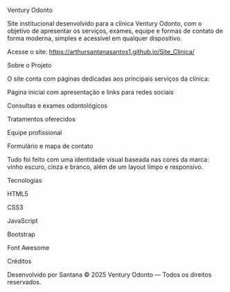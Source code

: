 Ventury Odonto

Site institucional desenvolvido para a clínica Ventury Odonto, com o objetivo de apresentar os serviços, exames, equipe e formas de contato de forma moderna, simples e acessível em qualquer dispositivo.

 Acesse o site: https://arthursantanasantos1.github.io/Site_Clinica/

Sobre o Projeto

O site conta com páginas dedicadas aos principais serviços da clínica:

Página inicial com apresentação e links para redes sociais

Consultas e exames odontológicos

Tratamentos oferecidos

Equipe profissional

Formulário e mapa de contato

Tudo foi feito com uma identidade visual baseada nas cores da marca: vinho escuro, cinza e branco, além de um layout limpo e responsivo.

Tecnologias

HTML5

CSS3

JavaScript

Bootstrap

Font Awesome

Créditos

Desenvolvido por Santana 
© 2025 Ventury Odonto — Todos os direitos reservados.
